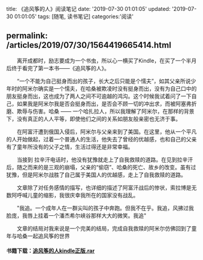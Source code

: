 title: 《追风筝的人》阅读笔记
date: '2019-07-30 01:01:05'
updated: '2019-07-30 01:01:05'
tags: [随笔, 读书笔记]
categories:'阅读'

permalink: /articles/2019/07/30/1564419665414.html
---
&emsp;&emsp;离开成都时，励志要成为一个书虫，所以心一横买了Kindle，在买了一个半月后终于看完了第一本书——《追风筝的人》。

&emsp;&emsp;“一个不能为自己挺身而出的孩子，长大之后只能是个懦夫”，如其父亲所说少年时的阿米尔确实是一个懦夫，在哈桑被欺凌时没有挺身而出，没有为自己口中的朋友挺身而出，这也成为了两人之间不可逾越的鸿沟。这个时候我试着问了一下自己，如果我是阿米尔我是否会挺身而出，是否会不顾一切的冲出求，而被阿塞弗折磨、欺辱与伤害。哈桑 —— 一个哈扎拉人，所以我理解了阿米尔，在那样的背景下，没有真正的人人平等，即使他们之间的关系如朋友般亲密也无济于事。

&emsp;&emsp;在阿富汗遭到俄国入侵后，阿米尔与父亲来到了美国。在这里，他从一个平凡的人开始做起，过着一个普通人的生活，他失去了曾经的优越感，也和自己的父亲有了童年所没有的父子之情，生活过得还是非常幸福。

&emsp;&emsp;当接到 拉辛汗电话时，他没有犹豫就走上了自我救赎的道路。在见到拉辛汗后，随之而来的是三观的崩塌，父亲的“偷窃”、哈桑的死亡、故乡的改变。虽有过犹豫，但是阿米尔战胜了自己属于美国人的优越感，走上了自我救赎的道路。

&emsp;&emsp;文章除了对任务感情的描写，也详细的描述了阿富汗战后的惨状，索拉博是无数阿呼喊儿童的缩影，我很庆幸我所在的国家没有战乱。

&emsp;&emsp;"我追。一个成年人在一群尖叫的孩子中奔跑。但我不在乎。我追，风拂过我脸庞，我唇上挂着一个潘杰希尔峡谷那样大大的微笑。我追"

&emsp;&emsp;文章的结局对我来说是一个完美的结局，完成自我救赎的阿米尔仿佛回到了童年与哈桑一起追风筝的世界


#### 书籍下载：[追风筝的人kindle正版.rar](https://cdn.jsdelivr.net/gh/inkdp/CDN@master/other/%E8%BF%BD%E9%A3%8E%E7%AD%9D%E7%9A%84%E4%BA%BAkindle%E6%AD%A3%E7%89%88-145b724e.rar)
